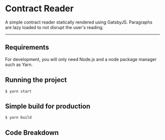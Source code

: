 # Contract Reader

A simple contract reader statically rendered using GatsbyJS.
Paragraphs are lazy loaded to not disrupt the user's reading.

---

## Requirements

For development, you will only need Node.js and a node package manager such as Yarn.

## Running the project

    $ yarn start

## Simple build for production

    $ yarn build

## Code Breakdown
